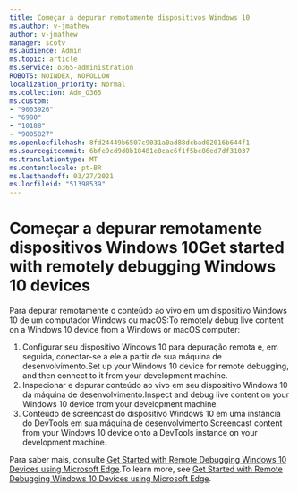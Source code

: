 ```yaml
---
title: Começar a depurar remotamente dispositivos Windows 10
ms.author: v-jmathew
author: v-jmathew
manager: scotv
ms.audience: Admin
ms.topic: article
ms.service: o365-administration
ROBOTS: NOINDEX, NOFOLLOW
localization_priority: Normal
ms.collection: Adm_O365
ms.custom:
- "9003926"
- "6980"
- "10188"
- "9005827"
ms.openlocfilehash: 8fd24449b6507c9031a0ad88dcbad02016b644f1
ms.sourcegitcommit: 6bfe9cd9d0b18481e0cac6f1f5bc86ed7df31037
ms.translationtype: MT
ms.contentlocale: pt-BR
ms.lasthandoff: 03/27/2021
ms.locfileid: "51398539"
---
```

# <a name="get-started-with-remotely-debugging-windows-10-devices"></a><span data-ttu-id="75ea5-102">Começar a depurar remotamente dispositivos Windows 10</span><span class="sxs-lookup"><span data-stu-id="75ea5-102">Get started with remotely debugging Windows 10 devices</span></span>

<span data-ttu-id="75ea5-103">Para depurar remotamente o conteúdo ao vivo em um dispositivo Windows 10 de um computador Windows ou macOS:</span><span class="sxs-lookup"><span data-stu-id="75ea5-103">To remotely debug live content on a Windows 10 device from a Windows or macOS computer:</span></span>

1. <span data-ttu-id="75ea5-104">Configurar seu dispositivo Windows 10 para depuração remota e, em seguida, conectar-se a ele a partir de sua máquina de desenvolvimento.</span><span class="sxs-lookup"><span data-stu-id="75ea5-104">Set up your Windows 10 device for remote debugging, and then connect to it from your development machine.</span></span>
2. <span data-ttu-id="75ea5-105">Inspecionar e depurar conteúdo ao vivo em seu dispositivo Windows 10 da máquina de desenvolvimento.</span><span class="sxs-lookup"><span data-stu-id="75ea5-105">Inspect and debug live content on your Windows 10 device from your development machine.</span></span>
3. <span data-ttu-id="75ea5-106">Conteúdo de screencast do dispositivo Windows 10 em uma instância do DevTools em sua máquina de desenvolvimento.</span><span class="sxs-lookup"><span data-stu-id="75ea5-106">Screencast content from your Windows 10 device onto a DevTools instance on your development machine.</span></span>

<span data-ttu-id="75ea5-107">Para saber mais, consulte [Get Started with Remote Debugging Windows 10 Devices using Microsoft Edge](https://go.microsoft.com/fwlink/?linkid=2142172).</span><span class="sxs-lookup"><span data-stu-id="75ea5-107">To learn more, see [Get Started with Remote Debugging Windows 10 Devices using Microsoft Edge](https://go.microsoft.com/fwlink/?linkid=2142172).</span></span>
